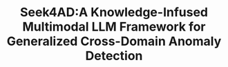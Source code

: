 <br>
<p align="center">
<h1 align="center"><strong>Seek4AD:A Knowledge-Infused Multimodal LLM Framework for
Generalized Cross-Domain Anomaly Detection </strong></h1>
  <p align="center">
	<br>
    
    
  </p>
</p>
